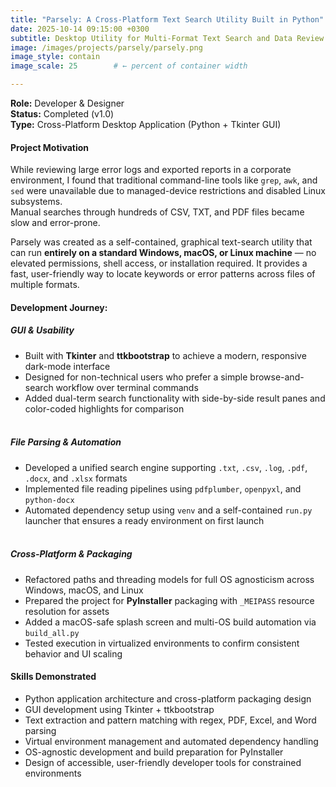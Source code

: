 ```yaml
---
title: "Parsely: A Cross-Platform Text Search Utility Built in Python"
date: 2025-10-14 09:15:00 +0300
subtitle: Desktop Utility for Multi-Format Text Search and Data Review
image: /images/projects/parsely/parsely.png
image_style: contain
image_scale: 25        # ← percent of container width

---
```

**Role:** Developer & Designer<br>
**Status:** Completed (v1.0)<br>
**Type:** Cross-Platform Desktop Application (Python + Tkinter GUI)

#### Project Motivation
While reviewing large error logs and exported reports in a corporate environment, I found that traditional command-line tools like `grep`, `awk`, and `sed` were unavailable due to managed-device restrictions and disabled Linux subsystems.  
Manual searches through hundreds of CSV, TXT, and PDF files became slow and error-prone.  

Parsely was created as a self-contained, graphical text-search utility that can run **entirely on a standard Windows, macOS, or Linux machine** — no elevated permissions, shell access, or installation required. It provides a fast, user-friendly way to locate keywords or error patterns across files of multiple formats.

#### Development Journey:

##### GUI & Usability
- Built with **Tkinter** and **ttkbootstrap** to achieve a modern, responsive dark-mode interface
- Designed for non-technical users who prefer a simple browse-and-search workflow over terminal commands
- Added dual-term search functionality with side-by-side result panes and color-coded highlights for comparison<br><br>

##### File Parsing & Automation
- Developed a unified search engine supporting `.txt`, `.csv`, `.log`, `.pdf`, `.docx`, and `.xlsx` formats
- Implemented file reading pipelines using `pdfplumber`, `openpyxl`, and `python-docx`
- Automated dependency setup using `venv` and a self-contained `run.py` launcher that ensures a ready environment on first launch<br><br>

##### Cross-Platform & Packaging
- Refactored paths and threading models for full OS agnosticism across Windows, macOS, and Linux
- Prepared the project for **PyInstaller** packaging with `_MEIPASS` resource resolution for assets
- Added a macOS-safe splash screen and multi-OS build automation via `build_all.py`
- Tested execution in virtualized environments to confirm consistent behavior and UI scaling

#### Skills Demonstrated
- Python application architecture and cross-platform packaging design
- GUI development using Tkinter + ttkbootstrap
- Text extraction and pattern matching with regex, PDF, Excel, and Word parsing
- Virtual environment management and automated dependency handling
- OS-agnostic development and build preparation for PyInstaller
- Design of accessible, user-friendly developer tools for constrained environments
